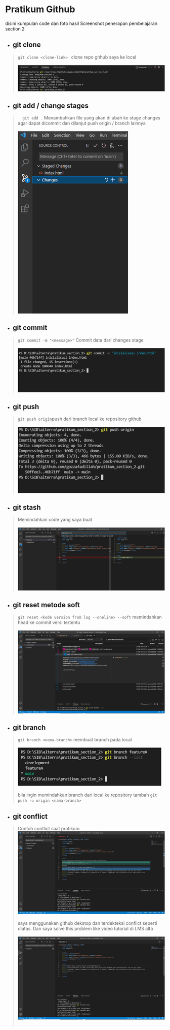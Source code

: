 # Pratikum Github

disini kumpulan code dan foto hasil Screenshot penerapan pembelajaran section 2

* ## git clone
> ```git clone <clone-link> ```  clone repo github saya ke local <br /><br />
![Screen shoot git clone](../screenshot/1_git_clone.png)

* ## git add / change stages 
> ```   git add . ``` Menambahkan file yang akan di ubah ke stage changes agar dapat dicommit dan dilanjut push origin / branch lainnya <br /><br />
![Screen shot git](../screenshot/2_stage_changes_or_git_add.png)

* ## git commit
> ``` git commit -m "<message>" ``` Commit data dari changes stage <br /><br />
![Screen shot git](../screenshot/3_git_commit_with_massege.png)

* ## git push
> ``` git push origin ```push dari branch local ke repository github <br /><br />
![Screen shot git](../screenshot/4_git_push.png)

* ## git stash
> Memindahkan code yang saya buat <br /><br />
![Screen shot git](../screenshot/5_add_git_stash.png)

* ## git reset metode soft
> ``` git reset <kode version from log --oneline> --soft ``` memindahkan head ke commit versi tertentu <br /><br />
![Screen shot git](../screenshot/6_git_reset.png)

* ## git branch
> ``` git branch <nama-branch> ``` membuat branch pada local <br /><br />
![Screen shot git](../screenshot/7_git_branch.png) <br /><br />
> bila ingin memindahkan branch dari local ke repository tambah ``` git push -u origin <nama-branch> ```

* ## git conflict
> Contoh conflict saat pratikum 
![Screen shot git](../screenshot/8_conflict.png) <br /><br />
> saya menggunakan github dekstop dan terdekteksi conflict seperti diatas. Dan saya solve this problem like video tutorial di LMS alta <br /><br />
![Screen shot git](../screenshot/8_conflict_solve.png) <br /><br />




